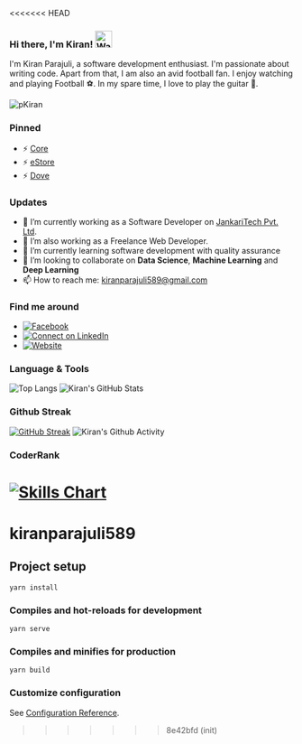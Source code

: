 <<<<<<< HEAD
### Hi there, I'm Kiran! <img src="https://raw.githubusercontent.com/MartinHeinz/MartinHeinz/master/wave.gif" width="30px" alt="Wave">
I'm Kiran Parajuli, a software development enthusiast. I'm passionate about writing code. Apart from that, I am also an avid football fan. I enjoy watching and playing Football ⚽. In my spare time, I love to play the guitar 🎸.
<p align="left"> <img src="https://komarev.com/ghpvc/?username=kiranparajuli589" alt="pKiran" /> </p>

### Pinned

- ⚡ [Core](https://github.com/kiranparajuli589/core)
- ⚡ [eStore](https://github.com/kiranparajuli589/core)
- ⚡ [Dove](https://github.com/SachchaiKendraNepal/DoveFront)

### Updates

- 🔭 I’m currently working as a Software Developer on [JankariTech Pvt. Ltd](https://github.com/JankariTech).
- 🔭 I’m also working as a Freelance Web Developer.
- 🌱 I’m currently learning software development with quality assurance
- 👯 I’m looking to collaborate on **Data Science**, **Machine Learning** and **Deep Learning**
- 📫 How to reach me: kiranparajuli589@gmail.com


### Find me around
- [![Facebook](https://img.shields.io/badge/--facebook?label=Facebook&logo=Facebook&style=social)](https://www.facebook.com/kiran.parajuli.589/)
- [![Connect on LinkedIn](https://img.shields.io/badge/--linkedin?label=LinkedIn&logo=LinkedIn&style=social)](https://www.linkedin.com/in/kiranparajuli589/)
- [![Website](https://img.shields.io/badge/Website-know%20more-blue)](https://kiranparajuli.com.np)

### Language & Tools
![Top Langs](https://github-readme-stats.vercel.app/api/top-langs/?username=kiranparajuli589&langs_count=5&theme=radical&layout=compact)
![Kiran's GitHub Stats](https://github-readme-stats.vercel.app/api?username=kiranparajuli589&count_private=true&show_icons=true&theme=radical&hide_title=true)

### Github Streak
[![GitHub Streak](https://github-readme-streak-stats.herokuapp.com?user=kiranparajuli589&theme=radical)](https://git.io/streak-stats)
![Kiran's Github Activity](https://activity-graph.herokuapp.com/graph?username=kiranparajuli589&theme=react-dark&area=true)

### CoderRank
[![Skills Chart](https://cr-skills-chart-widget.azurewebsites.net/api/api?username=kiranparajuli589)](https://profile.codersrank.io/user/kiranparajuli589/)
=======
# kiranparajuli589

## Project setup
```
yarn install
```

### Compiles and hot-reloads for development
```
yarn serve
```

### Compiles and minifies for production
```
yarn build
```

### Customize configuration
See [Configuration Reference](https://cli.vuejs.org/config/).
>>>>>>> 8e42bfd (init)
